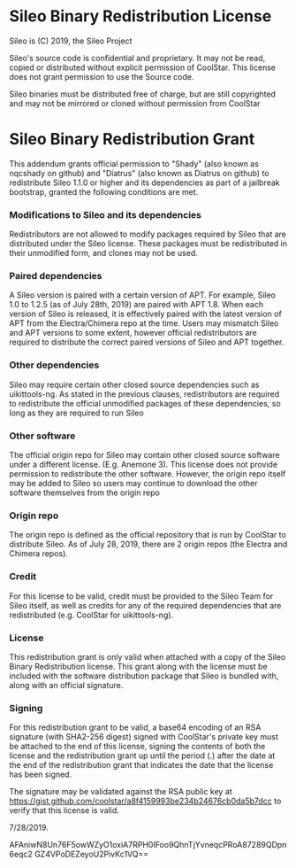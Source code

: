 # Sileo Binary Redistribution License
Sileo is (C) 2019, the Sileo Project

Sileo's source code is confidential and proprietary. It may not be read, copied or distributed without explicit permission of CoolStar. This license does not grant permission to use the Source code.

Sileo binaries must be distributed free of charge, but are still copyrighted and may not be mirrored or cloned without permission from CoolStar

# Sileo Binary Redistribution Grant
This addendum grants official permission to "Shady" (also known as nqcshady on github) and "Diatrus" (also known as Diatrus on github) to redistribute Sileo 1.1.0 or higher and its dependencies as part of a jailbreak bootstrap, granted the following conditions are met.

### Modifications to Sileo and its dependencies
Redistributors are not allowed to modify packages required by Sileo that are distributed under the Sileo license. These packages must be redistributed in their unmodified form, and clones may not be used.

### Paired dependencies
A Sileo version is paired with a certain version of APT. For example, Sileo 1.0 to 1.2.5 (as of July 28th, 2019) are paired with APT 1.8. When each version of Sileo is released, it is effectively paired with the latest version of APT from the Electra/Chimera repo at the time. Users may mismatch Sileo and APT versions to some extent, however official redistributors are required to distribute the correct paired versions of Sileo and APT together.

### Other dependencies
Sileo may require certain other closed source dependencies such as uikittools-ng. As stated in the previous clauses, redistributors are required to redistribute the official unmodified packages of these dependencies, so long as they are required to run Sileo

### Other software
The official origin repo for Sileo may contain other closed source software under a different license. (E.g. Anemone 3). This license does not provide permission to redistribute the other software. However, the origin repo itself may be added to Sileo so users may continue to download the other software themselves from the origin repo

### Origin repo
The origin repo is defined as the official repository that is run by CoolStar to distribute Sileo. As of July 28, 2019, there are 2 origin repos (the Electra and Chimera repos).

### Credit
For this license to be valid, credit must be provided to the Sileo Team for Sileo itself, as well as credits for any of the required dependencies that are redistributed (e.g. CoolStar for uikittools-ng).

### License
This redistribution grant is only valid when attached with a copy of the Sileo Binary Redistribution license. This grant along with the license must be included with the software distribution package that Sileo is bundled with, along with an official signature.

### Signing
For this redistribution grant to be valid, a base64 encoding of an RSA signature (with SHA2-256 digest) signed with CoolStar's private key must be attached to the end of this license, signing the contents of both the license and the redistribution grant up until the period (.) after the date at the end of the redistribution grant that indicates the date that the license has been signed.

The signature may be validated against the RSA public key at https://gist.github.com/coolstar/a8f4159993be234b24676cb0da5b7dcc to verify that this license is valid.

7/28/2019.

AFAniwN8Un76F5owWZyO1oxiA7RPH0IFoo9QhnTjYvneqcPRoA87289QDpn6eqc2
GZ4VPoDEZeyoU2PivKc1VQ==